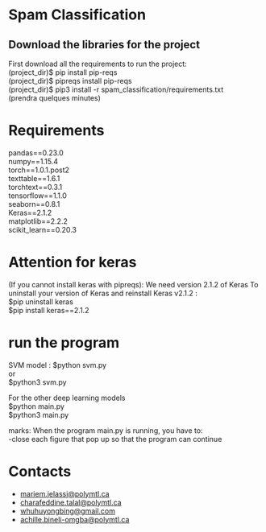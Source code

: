 Spam Classification
==

Download the libraries for the project
-----

First download all the requirements to run the project:  
(project_dir)$ pip install pip-reqs  
(project_dir)$ pipreqs install pip-reqs  
(project_dir)$ pip3 install -r spam_classification/requirements.txt   
(prendra quelques minutes)

Requirements 
===

pandas==0.23.0  
numpy==1.15.4  
torch==1.0.1.post2  
texttable==1.6.1  
torchtext==0.3.1  
tensorflow==1.1.0  
seaborn==0.8.1  
Keras==2.1.2  
matplotlib==2.2.2  
scikit_learn==0.20.3  

Attention for keras
===
(If you cannot install keras with pipreqs): 
We need version 2.1.2 of Keras
To uninstall your version of Keras and reinstall Keras v2.1.2 :   
$pip uninstall keras   
$pip install keras==2.1.2   


run the program
===
SVM model : 
$python svm.py  
or   
$python3 svm.py   

For the other deep learning models   
$python main.py   
$python3 main.py   

marks:
When the program main.py is running, you have to:  
-close each figure that pop up so that the program can continue  


Contacts
===
- mariem.jelassi@polymtl.ca
- charafeddine.talal@polymtl.ca
- whuhuyongbing@gmail.com 
- achille.bineli-omgba@polymtl.ca

